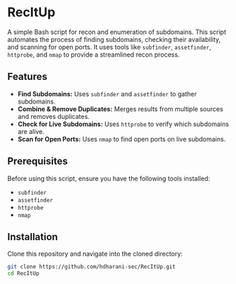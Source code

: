 # RecItUp
A simple Bash script for recon and enumeration of subdomains. This script automates the process of finding subdomains, checking their availability, and scanning for open ports. It uses tools like `subfinder`, `assetfinder`, `httprobe`, and `nmap` to provide a streamlined recon process.

## Features
- **Find Subdomains:** Uses `subfinder` and `assetfinder` to gather subdomains.
- **Combine & Remove Duplicates:** Merges results from multiple sources and removes duplicates.
- **Check for Live Subdomains:** Uses `httprobe` to verify which subdomains are alive.
- **Scan for Open Ports:** Uses `nmap` to find open ports on live subdomains.

## Prerequisites
Before using this script, ensure you have the following tools installed:
- `subfinder`
- `assetfinder`
- `httprobe`
- `nmap`

## Installation
Clone this repository and navigate into the cloned directory:
```bash
git clone https://github.com/hdharani-sec/RecItUp.git
cd RecItUp
